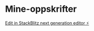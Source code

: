 # Mine-oppskrifter

[Edit in StackBlitz next generation editor ⚡️](https://stackblitz.com/~/github.com/Talitha76/Mine-oppskrifter)